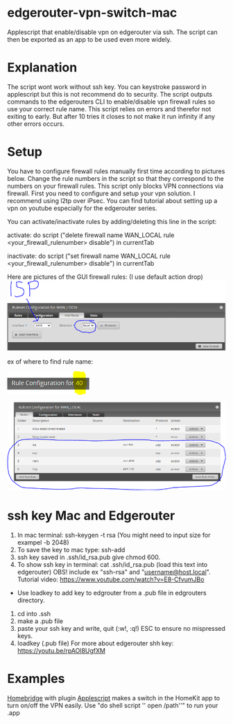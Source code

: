 # edgerouter-vpn-switch-mac
Applescript that enable/disable vpn on edgerouter via ssh. The script can then be exported as an app to be used even more widely.

# Explanation
The script wont work without ssh key. You can keystroke password in applescript but this is not recommend do to security.
The script outputs commands to the edgerouters CLI to enable/disable vpn firewall rules so use your correct rule name.
This script relies on errors and therefor not exiting to early. But after 10 tries it closes to not make it run infinity if any other errors occurs.

# Setup
You have to configure firewall rules manually first time according to pictures below. Change the rule numbers in the script so that they correspond to the numbers on your firewall rules. This script only blocks VPN connections via firewall. First you need to configure and setup your vpn solution. I recommend using l2tp over iPsec. You can find tutorial about setting up a vpn on youtube especially for the edgerouter series.

You can activate/inactivate rules by adding/deleting this line in the script:

activate:
do script ("delete firewall name WAN_LOCAL rule <your_firewall_rulenumber> disable") in currentTab

inactivate:
do script ("set firewall name WAN_LOCAL rule <your_firewall_rulenumber> disable") in currentTab

Here are pictures of the GUI firewall rules:
(I use default action drop)
![interface](https://github.com/alexndrs/edgerouter-vpn-switch-mac/blob/master/pictures/interface.PNG)

ex of where to find rule name:

![rulenumber](https://github.com/alexndrs/edgerouter-vpn-switch-mac/blob/master/pictures/rulenumber.PNG?)


![rules](https://github.com/alexndrs/edgerouter-vpn-switch-mac/blob/master/pictures/rules.PNG)

# ssh key Mac and Edgerouter
1. In mac terminal: ssh-keygen -t rsa (You might need to input size for exampel -b 2048)
2. To save the key to mac type: ssh-add
3. ssh key saved in .ssh/id_rsa.pub give chmod 600.
4. To show ssh key in terminal: cat .ssh/id_rsa.pub (load this text into edgerouter) OBS! include ex "ssh-rsa" and "username@host.local".
Tutorial video: https://www.youtube.com/watch?v=E8-CfvumJBo


* Use loadkey to add key to edgrouter from a .pub file in edgrouters directory.
1. cd into .ssh
2. make a .pub file
3. paste your ssh key and write, quit (:w!, :q!) ESC to ensure no mispressed keys.
4. loadkey <path> (.pub file)
For more about edgerouter shh key: https://youtu.be/rpAOl8UgfXM
# Examples
[Homebridge](https://homebridge.io/) with plugin [Applescript](https://www.npmjs.com/package/homebridge-applescript) makes a switch in the HomeKit app to turn on/off the VPN easily. Use "do shell script '' open /path''" to run your .app
